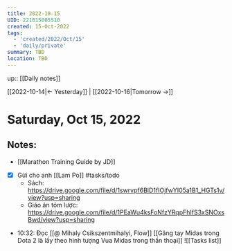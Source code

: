 ```yaml
---
title: 2022-10-15
UID: 221015005510
created: 15-Oct-2022
tags:
  - 'created/2022/Oct/15'
  - 'daily/private'
summary: TBD
location: TBD
---
```

up:: [[Daily notes]]

[[2022-10-14|<- Yesterday]] | [[2022-10-16|Tomorrow ->]]
# Saturday, Oct 15, 2022

## Notes:

- [[Marathon Training Guide by JD]]

- [x] Gửi cho anh [[Lam Po]] #tasks/todo 
	- Sách: https://drive.google.com/file/d/1swrvpf6BlD1fIOjfwYI05a1B1_HGTs1v/view?usp=sharing
	- Giáo án tóm lược: https://drive.google.com/file/d/1PEaWu4ksFoNfzYRqpFhIfS3xSNOxsBwd/view?usp=sharing

- 10:32: Đọc [[@ Mihaly Csikszentmihalyi, Flow]]
[[Găng tay Midas trong Dota 2 là lấy theo hình tượng Vua Midas trong thần thoại]]
![[Tasks list]]

